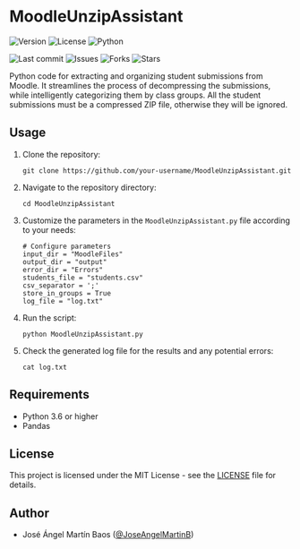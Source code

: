 # MoodleUnzipAssistant

![Version](https://img.shields.io/badge/version-1.0.0-blue)
![License](https://img.shields.io/badge/license-MIT-blue)
![Python](https://img.shields.io/badge/python-3.6%2B-blue)

![Last commit](https://img.shields.io/github/last-commit/JoseAngelMartinB/MoodleUnzipAssistant)
![Issues](https://img.shields.io/github/issues/JoseAngelMartinB/MoodleUnzipAssistant)
![Forks](https://img.shields.io/github/forks/JoseAngelMartinB/MoodleUnzipAssistant?style=social)
![Stars](https://img.shields.io/github/stars/JoseAngelMartinB/MoodleUnzipAssistant?style=social)

Python code for extracting and organizing student submissions from Moodle. It streamlines the process of decompressing the submissions, while intelligently categorizing them by class groups. All the student submissions must be a compressed ZIP file, otherwise they will be ignored.

## Usage

1. Clone the repository:

   ```shell
   git clone https://github.com/your-username/MoodleUnzipAssistant.git
   ```

2. Navigate to the repository directory:

   ```shell
   cd MoodleUnzipAssistant
   ```

3. Customize the parameters in the `MoodleUnzipAssistant.py` file according to your needs:

    ```shell
    # Configure parameters
    input_dir = "MoodleFiles"
    output_dir = "output"
    error_dir = "Errors"
    students_file = "students.csv"
    csv_separator = ';'
    store_in_groups = True
    log_file = "log.txt"
    ```

4. Run the script:

   ```shell
   python MoodleUnzipAssistant.py
   ```

5. Check the generated log file for the results and any potential errors:

   ```shell
   cat log.txt
   ```


## Requirements

- Python 3.6 or higher
- Pandas


## License

This project is licensed under the MIT License - see the [LICENSE](LICENSE) file for details.


## Author

- José Ángel Martín Baos ([@JoseAngelMartinB](https://github.com/JoseAngelMartinB))
